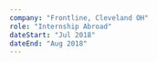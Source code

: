 ```yaml
---
company: "Frontline, Cleveland OH"
role: "Internship Abroad"
dateStart: "Jul 2018"
dateEnd: "Aug 2018"
---
```

